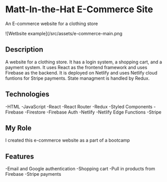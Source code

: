 # Matt-In-the-Hat E-Commerce Site
An E-commerce website for a clothing store

![Wetbsite example](/src/assets/e-commerce-main.png

## Description

A website for a clothing store. It has a login system, a shopping cart, and a payment system. It uses React as the frontend framework and uses Firebase as the backend. It is deployed on Netlify and uses Netlify cloud funtions for Stripe payments. State managment is handled by Redux.

## Technologies
-HTML
-JavaScript
-React
-React Router
-Redux
-Styled Components
-Firebase
-Firestore
-Firebase Auth
-Netlify
-Netlify Edge Functions
-Stripe

## My Role
I created this e-commerce website as a part of a bootcamp

## Features
-Email and Google authentication
-Shopping cart
-Pull in products from Firebase
-Stripe payments
